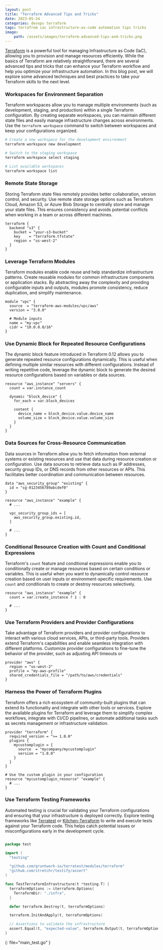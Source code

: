 ```yaml
---
layout: post
title: "Terraform Advanced Tips and Tricks"
date: 2023-05-24
categories: devops terraform
tags: terrafrom iac infrastructure-as-code automation tips tricks
image:
    path: /assets/images/terraform-advanced-tips-and-tricks.png
---
```


[Terraform](https://www.terraform.io) is a powerful tool for managing Infrastructure as Code (IaC), allowing you to provision and manage resources efficiently. While the basics of Terraform are relatively straightforward, there are several advanced tips and tricks that can enhance your Terraform workflow and help you optimize your infrastructure automation. In this blog post, we will explore some advanced techniques and best practices to take your Terraform skills to the next level.

### Workspaces for Environment Separation

Terraform workspaces allow you to manage multiple environments (such as development, staging, and production) within a single Terraform configuration. By creating separate workspaces, you can maintain different state files and easily manage infrastructure changes across environments. Use the `terraform workspace` command to switch between workspaces and keep your configurations organized.

```bash
# Create a new workspace for the development environment
terraform workspace new development

# Switch to the staging workspace
terraform workspace select staging

# List available workspaces
terraform workspace list
```

### Remote State Storage

Storing Terraform state files remotely provides better collaboration, version control, and security. Use remote state storage options such as Terraform Cloud, Amazon S3, or Azure Blob Storage to centrally store and manage your state files. This ensures consistency and avoids potential conflicts when working in a team or across different machines.

```hcl
terraform {
  backend "s3" {
    bucket = "your-s3-bucket"
    key    = "terraform.tfstate"
    region = "us-west-2"
  }
}
```

### Leverage Terraform Modules

Terraform modules enable code reuse and help standardize infrastructure patterns. Create reusable modules for common infrastructure components or application stacks. By abstracting away the complexity and providing configurable inputs and outputs, modules promote consistency, reduce duplication, and simplify maintenance.

```hcl
module "vpc" {
  source  = "terraform-aws-modules/vpc/aws"
  version = "3.0.0"
  
  # Module inputs
  name = "my-vpc"
  cidr = "10.0.0.0/16"
}
```

### Use Dynamic Block for Repeated Resource Configurations

The dynamic block feature introduced in Terraform 0.12 allows you to generate repeated resource configurations dynamically. This is useful when defining multiple similar resources with different configurations. Instead of writing repetitive code, leverage the dynamic block to generate the desired resource configurations based on variables or data sources.

```hcl
resource "aws_instance" "servers" {
  count = var.instance_count

  dynamic "block_device" {
    for_each = var.block_devices

    content {
      device_name = block_device.value.device_name
      volume_size = block_device.value.volume_size
    }
  }
}
```

### Data Sources for Cross-Resource Communication

Data sources in Terraform allow you to fetch information from external systems or existing resources and use that data during resource creation or configuration. Use data sources to retrieve data such as IP addresses, security group IDs, or DNS records from other resources or APIs. This facilitates better coordination and communication between resources.

```hcl
data "aws_security_group" "existing" {
  id = "sg-0123456789abcdef0"
}

resource "aws_instance" "example" {
  # ...

  vpc_security_group_ids = [
    aws_security_group.existing.id,
  ]

  # ...
}
```

### Conditional Resource Creation with Count and Conditional Expressions

Terraform's `count` feature and conditional expressions enable you to conditionally create or manage resources based on certain conditions or variables. This is useful when you want to dynamically control resource creation based on user inputs or environment-specific requirements. Use `count` and conditionals to create or destroy resources selectively.

```hcl
resource "aws_instance" "example" {
  count = var.create_instance ? 1 : 0

  # ...
}
```

### Use Terraform Providers and Provider Configurations

Take advantage of Terraform providers and provider configurations to interact with various cloud services, APIs, or third-party tools. Providers extend Terraform's capabilities and enable seamless integration with different platforms. Customize provider configurations to fine-tune the behavior of the provider, such as adjusting API timeouts or

```hcl
provider "aws" {
  region = "us-west-2"
  profile = "my-aws-profile"
  shared_credentials_file = "/path/to/aws/credentials"
}
```

### Harness the Power of Terraform Plugins

Terraform offers a rich ecosystem of community-built plugins that can extend its functionality and integrate with other tools or services. Explore the available plugins for Terraform and leverage them to simplify complex workflows, integrate with CI/CD pipelines, or automate additional tasks such as secrets management or infrastructure validation.

```hcl
provider "terraform" {
  required_version = ">= 1.0.0"
  plugins {
    mycustomplugin = {
      source  = "mycompany/mycustomplugin"
      version = "1.0.0"
    }
  }
}

# Use the custom plugin in your configuration
resource "mycustomplugin_resource" "example" {
  # ...
}
```

### Use Terraform Testing Frameworks

Automated testing is crucial for validating your Terraform configurations and ensuring that your infrastructure is deployed correctly. Explore testing frameworks like [Terratest](https://github.com/gruntwork-io/terratest) or [Kitchen-Terraform](https://github.com/newcontext-oss/kitchen-terraform) to write and execute tests against your Terraform code. This helps catch potential issues or misconfigurations early in the development cycle.

```go

package test

import (
  "testing"

  "github.com/gruntwork-io/terratest/modules/terraform"
  "github.com/stretchr/testify/assert"
)

func TestTerraformInfrastructure(t *testing.T) {
  terraformOptions := &terraform.Options{
    TerraformDir: "./infra",
  }

  defer terraform.Destroy(t, terraformOptions)

  terraform.InitAndApply(t, terraformOptions)

  // Assertions to validate the infrastructure
  assert.Equal(t, "expected-value", terraform.Output(t, terraformOptions, "output_variable"))
}
```
{: file="main_test.go" }
